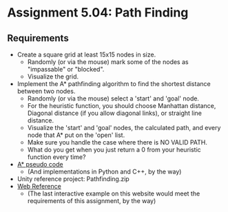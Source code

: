 ---
---

# Assignment 5.04: Path Finding

## Requirements

- Create a square grid at least 15x15 nodes in size.
  - Randomly (or via the mouse) mark some of the nodes as "impassable" or "blocked".
  - Visualize the grid.
- Implement the A* pathfinding algorithm to find the shortest distance between two nodes.
  - Randomly (or via the mouse) select a 'start' and 'goal' node.
  - For the heuristic function, you should choose Manhattan distance, Diagonal distance (if you allow diagonal links), or straight line distance.
  - Visualize the 'start' and 'goal' nodes, the calculated path, and every node that A* put on the 'open' list.
  - Make sure you handle the case where there is NO VALID PATH.
  - What do you get when you just return a 0 from your heuristic function every time?
- [A* pseudo code](http://theory.stanford.edu/~amitp/GameProgramming/ImplementationNotes.html)
  - (And implementations in Python and C++, by the way)
- Unity reference project: Pathfinding.zip
- [Web Reference](http://www.redblobgames.com/pathfinding/a-star/introduction.html)
  - (The last interactive example on this website would meet the requirements of this assignment, by the way)